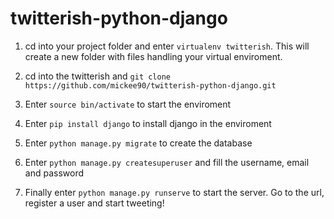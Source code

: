 # twitterish-python-django

1. cd into your project folder and enter `virtualenv twitterish`. This will create a new folder with files handling your virtual enviroment.

2. cd into the twitterish and `git clone https://github.com/mickee90/twitterish-python-django.git`

3. Enter `source bin/activate` to start the enviroment

4. Enter `pip install django` to install django in the enviroment

5. Enter `python manage.py migrate` to create the database

6. Enter `python manage.py createsuperuser` and fill the username, email and password

7. Finally enter `python manage.py runserve` to start the server. Go to the url, register a user and start tweeting!
